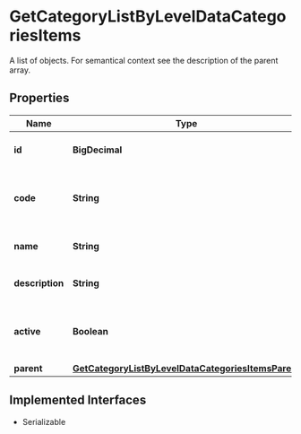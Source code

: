 

# GetCategoryListByLevelDataCategoriesItems

A list of objects. For semantical context see the description of the parent array.

## Properties

Name | Type | Description | Notes
------------ | ------------- | ------------- | -------------
**id** | **BigDecimal** | Identifier of the category. |  [optional]
**code** | **String** | Code commonly used for this category. |  [optional]
**name** | **String** | Name of the category. |  [optional]
**description** | **String** | Description of the category. |  [optional]
**active** | **Boolean** | Indicates whether this category is active. |  [optional]
**parent** | [**GetCategoryListByLevelDataCategoriesItemsParent**](GetCategoryListByLevelDataCategoriesItemsParent.md) |  |  [optional]


## Implemented Interfaces

* Serializable


